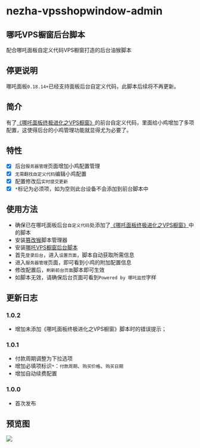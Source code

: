 # nezha-vpsshopwindow-admin
## 哪吒VPS橱窗后台脚本

配合哪吒面板自定义代码VPS橱窗打造的后台油猴脚本

## 停更说明
哪吒面板`0.18.14+`已经支持面板后台自定义代码，此脚本后续将不再更新。

## 简介

有了[《哪吒面板终极进化之VPS橱窗》](https://www.bmqy.net/2665.html)的前台自定义代码，里面给小鸡增加了多项配置，这使得后台的小鸡管理功能就显得尤为必要了。

## 特性
- [x] 后台```服务器管理```页面增加小鸡配置管理
- [x] ```无需翻找自定义代码```编辑小鸡配置
- [x] 配置修改后```实时提交更新```
- [x] ```*```标记为必须项，如为空则此台设备不会添加到前台脚本中

## 使用方法
- 确保已在哪吒面板后台```自定义代码```处添加了[《哪吒面板终极进化之VPS橱窗》](https://www.bmqy.net/2665.html)中的脚本
- 安装[篡改猴](https://www.tampermonkey.net/)脚本管理器
- 安装[哪吒VPS橱窗后台脚本](https://greasyfork.org/zh-CN/scripts/495551)
- 首先```登录后台```，进入```设置页面```，脚本自动获取所需信息
- 进入```服务器管理```页面，即可看到小鸡的附加配置信息
- 修改配置后，```刷新前台页面```脚本即可生效
- 如脚本无效，请确保后台页面可看到```Powered by 哪吒监控```字样

## 更新日志

### 1.0.2
- 增加未添加《哪吒面板终极进化之VPS橱窗》脚本时的错误提示；

### 1.0.1
- 付款周期调整为下拉选项
- 增加必填项标识```*```：```付款周期```、```购买价格```、```购买日期```
- 增加自动续费配置

### 1.0.0
- 首次发布

## 预览图
![](https://image.bmqy.net/upload/QQ%E6%88%AA%E5%9B%BE20240521112241.png)
